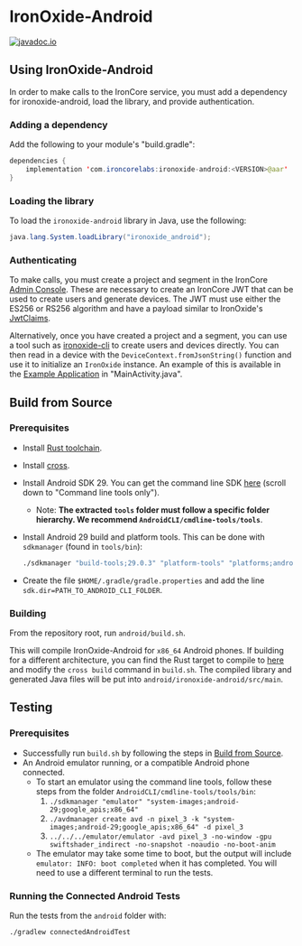 # IronOxide-Android

[![javadoc.io](https://javadoc.io/badge2/com.ironcorelabs/ironoxide-java/javadoc.io.svg)](https://javadoc.io/doc/com.ironcorelabs/ironoxide-java)

## Using IronOxide-Android

In order to make calls to the IronCore service, you must add a dependency for ironoxide-android, load the library, and provide authentication.

### Adding a dependency

Add the following to your module's "build.gradle":

```java
dependencies {
    implementation 'com.ironcorelabs:ironoxide-android:<VERSION>@aar'
}
```

### Loading the library

To load the `ironoxide-android` library in Java, use the following:

```java
java.lang.System.loadLibrary("ironoxide_android");
```

### Authenticating

To make calls, you must create a project and segment in the IronCore [Admin Console](https://admin.ironcorelabs.com). These are necessary to create an IronCore JWT that can be used to create users and generate devices.
The JWT must use either the ES256 or RS256 algorithm and have a payload similar to IronOxide's [JwtClaims](https://docs.rs/ironoxide/0.23.0/ironoxide/user/struct.JwtClaims.html).

Alternatively, once you have created a project and a segment, you can use a tool such as [ironoxide-cli](https://github.com/IronCoreLabs/ironoxide-cli) to create users and devices directly.
You can then read in a device with the `DeviceContext.fromJsonString()` function and use it to initialize an `IronOxide` instance. An example of this is available in the
[Example Application](/android/examples/Example_Application/) in "MainActivity.java".

## Build from Source

### Prerequisites

- Install [Rust toolchain](https://www.rust-lang.org/tools/install).
- Install [cross](https://github.com/rust-embedded/cross).
- Install Android SDK 29. You can get the command line SDK [here](https://developer.android.com/studio) (scroll down to "Command line tools only").
  - Note: **The extracted `tools` folder must follow a specific folder hierarchy. We recommend `AndroidCLI/cmdline-tools/tools`**.
- Install Android 29 build and platform tools. This can be done with `sdkmanager` (found in `tools/bin`):

  ```bash
  ./sdkmanager "build-tools;29.0.3" "platform-tools" "platforms;android-29"
  ```

- Create the file `$HOME/.gradle/gradle.properties` and add the line `sdk.dir=PATH_TO_ANDROID_CLI_FOLDER`.

### Building

From the repository root, run `android/build.sh`.

This will compile IronOxide-Android for `x86_64` Android phones. If building for a different architecture, you can find the Rust target to compile to
[here](https://forge.rust-lang.org/release/platform-support.html) and modify the `cross build` command in `build.sh`. The compiled library and generated Java files will be put into `android/ironoxide-android/src/main`.

## Testing

### Prerequisites

- Successfully run `build.sh` by following the steps in [Build from Source](#build-from-source-1).
- An Android emulator running, or a compatible Android phone connected.
  - To start an emulator using the command line tools, follow these steps from the folder `AndroidCLI/cmdline-tools/tools/bin`:
    1. `./sdkmanager "emulator" "system-images;android-29;google_apis;x86_64"`
    2. `./avdmanager create avd -n pixel_3 -k "system-images;android-29;google_apis;x86_64" -d pixel_3`
    3. `../../../emulator/emulator -avd pixel_3 -no-window -gpu swiftshader_indirect -no-snapshot -noaudio -no-boot-anim`
  - The emulator may take some time to boot, but the output will include `emulator: INFO: boot completed` when it has completed. You will need to use a different terminal to run the tests.

### Running the Connected Android Tests

Run the tests from the `android` folder with:

```bash
./gradlew connectedAndroidTest
```

